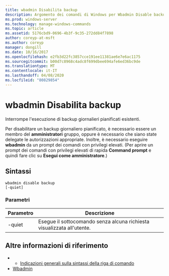 ```yaml
---
title: wbadmin Disabilita backup
description: Argomento dei comandi di Windows per Wbadmin Disable backup, che interrompe l'esecuzione dei backup giornalieri pianificati esistenti.
ms.prod: windows-server
ms.technology: manage-windows-commands
ms.topic: article
ms.assetid: 5176cbd9-0696-4b3f-9c35-272dd84f7898
author: coreyp-at-msft
ms.author: coreyp
manager: dongill
ms.date: 10/16/2017
ms.openlocfilehash: e2fb3d22fc3857cce191ee11381ae6e7e6ac1175
ms.sourcegitcommit: b00d7c8968c4adc8f699dbee694afe6ed36bc9de
ms.translationtype: MT
ms.contentlocale: it-IT
ms.lasthandoff: 04/08/2020
ms.locfileid: "80829854"
---
```

# <a name="wbadmin-disable-backup"></a>wbadmin Disabilita backup



Interrompe l'esecuzione di backup giornalieri pianificati esistenti.

Per disabilitare un backup giornaliero pianificato, è necessario essere un membro del **amministratori** gruppo, oppure è necessario che siano state delegate le autorizzazioni appropriate. Inoltre, è necessario eseguire **wbadmin** da un prompt dei comandi con privilegi elevati. (Per aprire un prompt dei comandi con privilegi elevati di rapida **Command prompt** e quindi fare clic su **Esegui come amministratore**.)

## <a name="syntax"></a>Sintassi

```
wbadmin disable backup
[-quiet]
```

### <a name="parameters"></a>Parametri

|Parametro|Descrizione|
|---------|-----------|
|-quiet|Esegue il sottocomando senza alcuna richiesta visualizzata all'utente.|

## <a name="additional-references"></a>Altre informazioni di riferimento

-   - [Indicazioni generali sulla sintassi della riga di comando](command-line-syntax-key.md)
-   [Wbadmin](wbadmin.md)